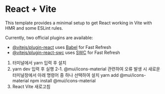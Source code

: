 # React + Vite

This template provides a minimal setup to get React working in Vite with HMR and some ESLint rules.

Currently, two official plugins are available:

- [@vitejs/plugin-react](https://github.com/vitejs/vite-plugin-react/blob/main/packages/plugin-react/README.md) uses [Babel](https://babeljs.io/) for Fast Refresh
- [@vitejs/plugin-react-swc](https://github.com/vitejs/vite-plugin-react-swc) uses [SWC](https://swc.rs/) for Fast Refresh




1. 터미널에서 yarn 입력 후 설치
2. yarn dev 입력 후 실행
   2-1. @mui/icons-material 관련하여 오류 발생 시 새로운 터미널창에서 아래 명령어 중 하나 선택하여 설치
             yarn add @mui/icons-material
             npm install @mui/icons-material
3. React Vite 새로고침
